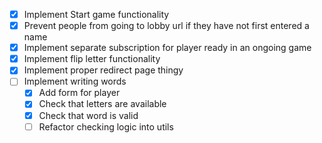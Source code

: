- [x] Implement Start game functionality
- [x] Prevent people from going to lobby url if they have not first entered a name
- [x] Implement separate subscription for player ready in an ongoing game
- [x] Implement flip letter functionality
- [x] Implement proper redirect page thingy
- [ ] Implement writing words
    - [x] Add form for player
    - [x] Check that letters are available
    - [x] Check that word is valid
    - [ ] Refactor checking logic into utils
